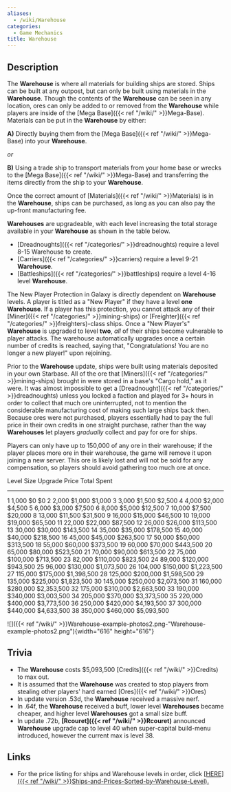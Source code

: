 ```yaml
---
aliases:
  - /wiki/Warehouse
categories:
  - Game Mechanics
title: Warehouse
---
```


## Description

The **Warehouse** is where all materials for building ships are stored. Ships can be built at any outpost, but can only be built using materials in the **Warehouse**. Though the contents of the **Warehouse** can be seen in any location, ores can only be added to or removed from the **Warehouse** while players are inside of the [Mega Base]({{< ref "/wiki/" >}}Mega-Base). Materials can be put in the **Warehouse** by either:

**A)** Directly buying them from the [Mega Base]({{< ref "/wiki/" >}}Mega-Base) into your **Warehouse**.

_or_

**B)** Using a trade ship to transport materials from your home base or wrecks to the [Mega Base]({{< ref "/wiki/" >}}Mega-Base) and transferring the items directly from the ship to your **Warehouse**.

Once the correct amount of [Materials]({{< ref "/wiki/" >}}Materials) is in the **Warehouse**, ships can be purchased, as long as you can also pay the up-front manufacturing fee.

**Warehouses** are upgradeable, with each level increasing the total storage available in your **Warehouse** as shown in the table below.

- [Dreadnoughts]({{< ref "/categories/" >}}dreadnoughts) require a level 8-15 Warehouse to create.
- [Carriers]({{< ref "/categories/" >}}carriers) require a level 9-21 **Warehouse**.
- [Battleships]({{< ref "/categories/" >}}battleships) require a level 4-16 level **Warehouse**.

The New Player Protection in Galaxy is directly dependent on **Warehouse** levels. A player is titled as a "New Player" if they have a level **one** **Warehouse**. If a player has this protection, you cannot attack any of their [Miner]({{< ref "/categories/" >}}mining-ships) or [Freighter]({{< ref "/categories/" >}}freighters)-class ships. Once a "New Player's" **Warehouse** is upgraded to level **two**, _all_ of their ships become vulnerable to player attacks. The warehouse automatically upgrades once a certain number of credits is reached, saying that, "Congratulations! You are no longer a new player!" upon rejoining.

Prior to the **Warehouse** update, ships were built using materials deposited in your own Starbase. All of the ore that [Miners]({{< ref "/categories/" >}}mining-ships) brought in were stored in a base's "Cargo hold," as it were. It was almost impossible to get a [Dreadnought]({{< ref "/categories/" >}}dreadnoughts) unless you locked a faction and played for 3+ hours in order to collect that much ore uninterrupted, not to mention the considerable manufacturing cost of making such large ships back then. Because ores were not purchased, players essentially had to pay the full price in their own credits in one straight purchase, rather than the way **Warehouses** let players _gradually_ collect and pay for ore for ships.

Players can only have up to 150,000 of any ore in their warehouse; if the player places more ore in their warehouse, the game will remove it upon joining a new server. This ore is likely lost and will not be sold for any compensation, so players should avoid gathering too much ore at once.

Level Size Upgrade Price Total Spent

---

1 1,000 $0 $0 2 2,000 $1,000 $1,000 3 3,000 $1,500 $2,500 4 4,000 $2,000 $4,500 5 6,000 $3,000 $7,500 6 8,000 $5,000 $12,500 7 10,000 $7,500 $20,000 8 13,000 $11,500 $31,500 9 16,000 $15,000 $46,500 10 19,000 $19,000 $65,500 11 22,000 $22,000 $87,500 12 26,000 $26,000 $113,500 13 30,000 $30,000 $143,500 14 35,000 $35,000 $178,500 15 40,000 $40,000 $218,500 16 45,000 $45,000 $263,500 17 50,000 $50,000 $313,500 18 55,000 $60,000 $373,500 19 60,000 $70,000 $443,500 20 65,000 $80,000 $523,500 21 70,000 $90,000 $613,500 22 75,000 $100,000 $713,500 23 82,000 $110,000 $823,500 24 89,000 $120,000 $943,500 25 96,000 $130,000 $1,073,500 26 104,000 $150,000 $1,223,500 27 115,000 $175,000 $1,398,500 28 125,000 $200,000 $1,598,500 29 135,000 $225,000 $1,823,500 30 145,000 $250,000 $2,073,500 31 160,000 $280,000 $2,353,500 32 175,000 $310,000 $2,663,500 33 190,000 $340,000 $3,003,500 34 205,000 $370,000 $3,373,500 35 220,000 $400,000 $3,773,500 36 250,000 $420,000 $4,193,500 37 300,000 $440,000 $4,633,500 38 350,000 $460,000 $5,093,500

![]({{< ref "/wiki/" >}}Warehouse-example-photos2.png-"Warehouse-example-photos2.png"){width="616" height="616"}

## Trivia

- The **Warehouse** costs $5,093,500 [Credits]({{< ref "/wiki/" >}}Credits) to max out.
- It is assumed that the **Warehouse** was created to stop players from stealing other players' hard earned [Ores]({{< ref "/wiki/" >}}Ores)
- In update version .53d, the **Warehouse** received a massive nerf.
- In .64f, the **Warehouse** received a buff, lower level **Warehouses** became cheaper, and higher level **Warehouses** got a small size buff.
- In update .72b, **[Rcouret]({{< ref "/wiki/" >}}Rcouret)** announced **Warehouse** upgrade cap to level 40 when super-capital build-menu introduced, however the current max is level 38.

## Links

- For the price listing for ships and Warehouse levels in order, click <u>[HERE]({{< ref "/wiki/" >}}Ships-and-Prices-Sorted-by-Warehouse-Level).</u>
